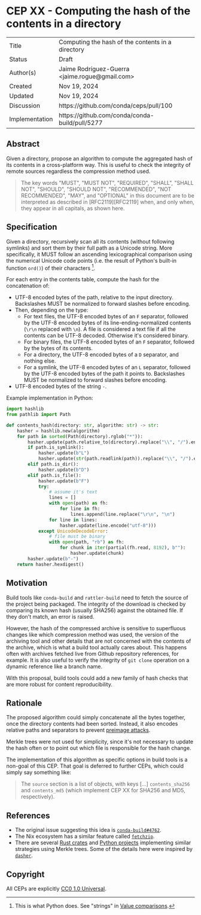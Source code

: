 # CEP XX - Computing the hash of the contents in a directory

<table>
<tr><td> Title </td><td> Computing the hash of the contents in a directory </td>
<tr><td> Status </td><td> Draft </td></tr>
<tr><td> Author(s) </td><td> Jaime Rodríguez-Guerra &lt;jaime.rogue@gmail.com&gt;</td></tr>
<tr><td> Created </td><td> Nov 19, 2024</td></tr>
<tr><td> Updated </td><td> Nov 19, 2024</td></tr>
<tr><td> Discussion </td><td> https://github.com/conda/ceps/pull/100 </td></tr>
<tr><td> Implementation </td><td> https://github.com/conda/conda-build/pull/5277 </td></tr>
</table>

## Abstract

Given a directory, propose an algorithm to compute the aggregated hash of its contents in a cross-platform way. This is useful to check the integrity of remote sources regardless the compression method used.

> The key words "MUST", "MUST NOT", "REQUIRED", "SHALL", "SHALL NOT", "SHOULD", "SHOULD NOT",
  "RECOMMENDED", "NOT RECOMMENDED", "MAY", and "OPTIONAL" in this document are to be interpreted as
  described in [RFC2119][RFC2119] when, and only when, they appear in all capitals, as shown here.

## Specification

Given a directory, recursively scan all its contents (without following symlinks) and sort them by their full path as a Unicode string. More specifically, it MUST follow an ascending lexicographical comparison using the numerical Unicode code points (i.e. the result of Python's built-in function `ord()`) of their characters [^1]. 

For each entry in the contents table, compute the hash for the concatenation of:
- UTF-8 encoded bytes of the path, relative to the input directory. Backslashes MUST be normalized to forward slashes before encoding.
- Then, depending on the type:
    - For text files, the UTF-8 encoded bytes of an `F` separator, followed by the UTF-8 encoded bytes of its line-ending-normalized contents (`\r\n` replaced with `\n`). A file is considered
    a text file if all the contents can be UTF-8 decoded. Otherwise it's considered binary.
    - For binary files, the UTF-8 encoded bytes of an `F` separator, followed by the bytes of its contents.
    - For a directory, the UTF-8 encoded bytes of a `D` separator, and nothing else.
    - For a symlink, the UTF-8 encoded bytes of an `L` separator, followed by the UTF-8 encoded bytes of the path it points to. Backslashes MUST be normalized to forward slashes before encoding.
- UTF-8 encoded bytes of the string `-`.

Example implementation in Python:

```python
import hashlib
from pathlib import Path

def contents_hash(directory: str, algorithm: str) -> str:
    hasher = hashlib.new(algorithm)
    for path in sorted(Path(directory).rglob("*")):
        hasher.update(path.relative_to(directory).replace("\\", "/").encode("utf-8"))
        if path.is_symlink():
            hasher.update(b"L")
            hasher.update(str(path.readlink(path)).replace("\\", "/").encode("utf-8"))
        elif path.is_dir():
            hasher.update(b"D")
        elif path.is_file():
            hasher.update(b"F") 
            try:
                # assume it's text
                lines = []
                with open(path) as fh:
                    for line in fh:
                        lines.append(line.replace("\r\n", "\n")
                for line in lines:
                    hasher.update(line.encode("utf-8")))
            except UnicodeDecodeError:
                # file must be binary
                with open(path, "rb") as fh:
                    for chunk in iter(partial(fh.read, 8192), b""):
                        hasher.update(chunk)
        hasher.update(b"-")
    return hasher.hexdigest()
```

## Motivation

Build tools like `conda-build` and `rattler-build` need to fetch the source of the project being packaged. The integrity of the download is checked by comparing its known hash (usually SHA256) against the obtained file. If they don't match, an error is raised.

However, the hash of the compressed archive is sensitive to superfluous changes like which compression method was used, the version of the archiving tool and other details that are not concerned with the contents of the archive, which is what a build tool actually cares about.
This happens often with archives fetched live from Github repository references, for example.
It is also useful to verify the integrity of `git clone` operation on a dynamic reference like a branch name.

With this proposal, build tools could add a new family of hash checks that are more robust for content reproducibility.

## Rationale

The proposed algorithm could simply concatenate all the bytes together, once the directory contents had been sorted. Instead, it also encodes relative paths and separators to prevent [preimage attacks][preimage].

Merkle trees were not used for simplicity, since it's not necessary to update the hash often or to point out which file is responsible for the hash change.

The implementation of this algorithm as specific options in build tools is a non-goal of this CEP. That goal is deferred to further CEPs, which could simply say something like:

> The `source` section is a list of objects, with keys [...] `contents_sha256` and `contents_md5` (which implement CEP XX for SHA256 and MD5, respectively).

## References

- The original issue suggesting this idea is [`conda-build#4762`][conda-build-issue].
- The Nix ecosystem has a similar feature called [`fetchzip`][fetchzip].
- There are several [Rust crates][crates] and [Python projects][pymerkletools] implementing similar strategies using Merkle trees. Some of the details here were inspired by [`dasher`][dasher].

## Copyright

All CEPs are explicitly [CC0 1.0 Universal](https://creativecommons.org/publicdomain/zero/1.0/).

<!-- links -->

[fetchzip]: https://nixos.org/manual/nixpkgs/stable/#fetchurl
[preimage]: https://flawed.net.nz/2018/02/21/attacking-merkle-trees-with-a-second-preimage-attack/
[dasher]: https://github.com/DrSLDR/dasher#hashing-scheme
[pymerkletools]: https://github.com/Tierion/pymerkletools
[crates]: https://crates.io/search?q=content%20hash
[conda-build-issue]: https://github.com/conda/conda-build/issues/4762
[^1]: This is what Python does. See "strings" in [Value comparisons](https://docs.python.org/3/reference/expressions.html#value-comparisons).

